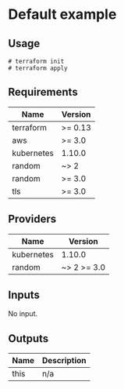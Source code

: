 # Default example

## Usage

```
# terraform init
# terraform apply
```

<!-- BEGINNING OF PRE-COMMIT-TERRAFORM DOCS HOOK -->
## Requirements

| Name | Version |
|------|---------|
| terraform | >= 0.13 |
| aws | >= 3.0 |
| kubernetes | 1.10.0 |
| random | ~> 2 |
| random | >= 3.0 |
| tls | >= 3.0 |

## Providers

| Name | Version |
|------|---------|
| kubernetes | 1.10.0 |
| random | ~> 2 >= 3.0 |

## Inputs

No input.

## Outputs

| Name | Description |
|------|-------------|
| this | n/a |

<!-- END OF PRE-COMMIT-TERRAFORM DOCS HOOK -->
